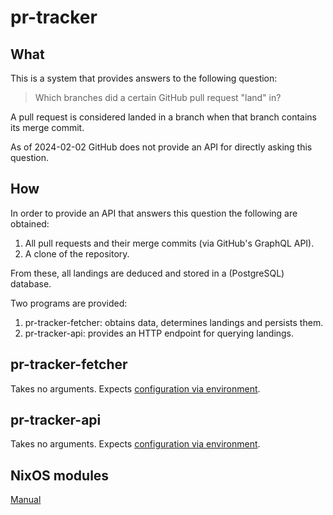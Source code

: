 # pr-tracker

## What

This is a system that provides answers to the following question:

> Which branches did a certain GitHub pull request "land" in?

A pull request is considered landed in a branch when that branch contains its merge commit.

As of 2024-02-02 GitHub does not provide an API for directly asking this question.

## How

In order to provide an API that answers this question the following are obtained:

1. All pull requests and their merge commits (via GitHub's GraphQL API).
2. A clone of the repository.

From these, all landings are deduced and stored in a (PostgreSQL) database.

Two programs are provided:

1. pr-tracker-fetcher: obtains data, determines landings and persists them.
2. pr-tracker-api: provides an HTTP endpoint for querying landings.

## pr-tracker-fetcher

Takes no arguments.
Expects [configuration via environment](https://molybdenumsoftware.github.io/pr-tracker/programs/pr_tracker_fetcher_config/struct.Environment.html).

## pr-tracker-api

Takes no arguments.
Expects [configuration via environment](https://molybdenumsoftware.github.io/pr-tracker/programs/pr_tracker_api_config/struct.Environment.html).

## NixOS modules

[Manual](https://molybdenumsoftware.github.io/pr-tracker/nixos-modules)

